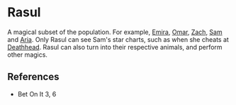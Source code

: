 # Rasul
A magical subset of the population. For example, [Emira](Person/Emira.md), [Omar](Omar), [Zach](Person/Zach.md), [Sam](Person/Sam.md) and [Aria](Person/Aria.md). Only Rasul can see Sam's star charts, such as when she cheats at [Deathhead](Deathhead.md). Rasul can also turn into their respective animals, and perform other magics.

## References
- Bet On It 3, 6
